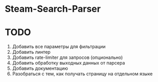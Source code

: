 # Steam-Search-Parser

# TODO
1) Добавить все параметры для фильтрации 
2) Добавить линтер
3) Добавить rate-limiter для запросов (опционально)
4) Добавить обработку выходных данных от парсера
5) Добавить документацию
6) Разобраться с тем, как получать страницу на отдельном языке 